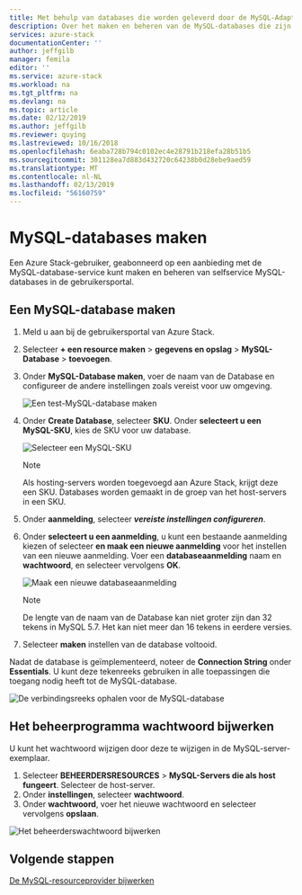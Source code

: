 ```yaml
---
title: Met behulp van databases die worden geleverd door de MySQL-Adapter Relying Party op AzureStack | Microsoft Docs
description: Over het maken en beheren van de MySQL-databases die zijn ingericht met behulp van de Resourceprovider van MySQL-Adapter
services: azure-stack
documentationCenter: ''
author: jeffgilb
manager: femila
editor: ''
ms.service: azure-stack
ms.workload: na
ms.tgt_pltfrm: na
ms.devlang: na
ms.topic: article
ms.date: 02/12/2019
ms.author: jeffgilb
ms.reviewer: quying
ms.lastreviewed: 10/16/2018
ms.openlocfilehash: 6eaba728b794c0102ec4e28791b218efa28b51b5
ms.sourcegitcommit: 301128ea7d883d432720c64238b0d28ebe9aed59
ms.translationtype: MT
ms.contentlocale: nl-NL
ms.lasthandoff: 02/13/2019
ms.locfileid: "56160759"
---
```

# <a name="create-mysql-databases"></a>MySQL-databases maken
Een Azure Stack-gebruiker, geabonneerd op een aanbieding met de MySQL-database-service kunt maken en beheren van selfservice MySQL-databases in de gebruikersportal.

## <a name="create-a-mysql-database"></a>Een MySQL-database maken

1. Meld u aan bij de gebruikersportal van Azure Stack.
2. Selecteer **+ een resource maken** > **gegevens en opslag** > **MySQL-Database** > **toevoegen**.
3. Onder **MySQL-Database maken**, voer de naam van de Database en configureer de andere instellingen zoals vereist voor uw omgeving.

    ![Een test-MySQL-database maken](./media/azure-stack-mysql-rp-deploy/mysql-create-db.png)

4. Onder **Create Database**, selecteer **SKU**. Onder **selecteert u een MySQL-SKU**, kies de SKU voor uw database.

    ![Selecteer een MySQL-SKU](./media/azure-stack-mysql-rp-deploy/mysql-select-sku.png)

    >[!Note]
    >Als hosting-servers worden toegevoegd aan Azure Stack, krijgt deze een SKU. Databases worden gemaakt in de groep van het host-servers in een SKU.

5. Onder **aanmelding**, selecteer ***vereiste instellingen configureren***.
6. Onder **selecteert u een aanmelding**, u kunt een bestaande aanmelding kiezen of selecteer **en maak een nieuwe aanmelding** voor het instellen van een nieuwe aanmelding.  Voer een **databaseaanmelding** naam en **wachtwoord**, en selecteer vervolgens **OK**.

    ![Maak een nieuwe databaseaanmelding](./media/azure-stack-mysql-rp-deploy/create-new-login.png)

    >[!NOTE]
    >De lengte van de naam van de Database kan niet groter zijn dan 32 tekens in MySQL 5.7. Het kan niet meer dan 16 tekens in eerdere versies.

7. Selecteer **maken** instellen van de database voltooid.

Nadat de database is geïmplementeerd, noteer de **Connection String** onder **Essentials**. U kunt deze tekenreeks gebruiken in alle toepassingen die toegang nodig heeft tot de MySQL-database.

![De verbindingsreeks ophalen voor de MySQL-database](./media/azure-stack-mysql-rp-deploy/mysql-db-created.png)

## <a name="update-the-administrative-password"></a>Het beheerprogramma wachtwoord bijwerken

U kunt het wachtwoord wijzigen door deze te wijzigen in de MySQL-server-exemplaar.

1. Selecteer **BEHEERDERSRESOURCES** > **MySQL-Servers die als host fungeert**. Selecteer de host-server.
2. Onder **instellingen**, selecteer **wachtwoord**.
3. Onder **wachtwoord**, voer het nieuwe wachtwoord en selecteer vervolgens **opslaan**.

![Het beheerderswachtwoord bijwerken](./media/azure-stack-mysql-rp-deploy/mysql-update-password.png)

## <a name="next-steps"></a>Volgende stappen

[De MySQL-resourceprovider bijwerken](azure-stack-mysql-resource-provider-update.md)
